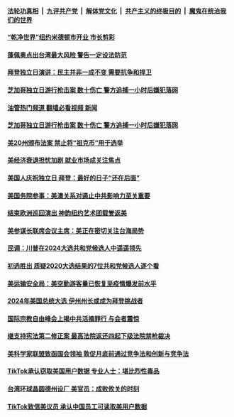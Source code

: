####  [法轮功真相](../../../../basic/blob/master/README.md?t=07051902) &nbsp;|&nbsp; [九评共产党](../../../../9ping.md/blob/master/README.md?t=07051902) &nbsp;|&nbsp; [解体党文化](../../../../jtdwh.md/blob/master/README.md?t=07051902)  &nbsp;|&nbsp; [共产主义的终极目的](../../../../gczydzjmd.md/blob/master/README.md?t=07051902) &nbsp;|&nbsp; [魔鬼在统治我们的世界](../../../../mgztzwmdsj.md/blob/master/README.md?t=07051902) 

#### [“乾净世界”纽约米德顿市开业 市长剪彩](../pages/soh6/634658.md?t=07051902) 
#### [蓬佩奥点出台湾最大风险 警告一定设法防范](../pages/soh6/634637.md?t=07051902) 
#### [拜登独立日演讲：民主并非一成不变 需要抗争和捍卫](../pages/soh6/634625.md?t=07051902) 
#### [ 芝加哥独立日游行枪击案 数十伤亡 警方追捕一小时后嫌犯落网](../pages/soh6/634523.md?t=07051902) 
#### [油管热门频道 翻墙必看视频 新闻](http://45.76.130.85:81/youtube.html?07051902)
#### [ 芝加哥独立日游行枪击案 数十伤亡 警方追捕一小时后嫌犯落网](../pages/soh6/634523.md?t=07051902) 
#### [美20州颁布法案 禁止将“祖克币”用于选举](../pages/soh6/634592.md?t=07051902) 
#### [美经济衰退担忧加剧 就业市场成关注焦点](../pages/soh6/634589.md?t=07051902) 
#### [美国人庆祝独立日 拜登：最好的日子“还在后面”](../pages/soh6/634583.md?t=07051902) 
#### [美国务院参事：美澳关系对遏止中共影响力至关重要](../pages/soh6/634385.md?t=07051902) 
#### [结束欧洲巡回演出 神韵纽约艺术团载誉返美](../pages/soh6/634382.md?t=07051902) 
#### [美参谋长联席会议主席：美正在密切关注台海局势](../pages/soh6/634370.md?t=07051902) 
#### [民调：川普在2024大选共和党候选人中遥遥领先](../pages/soh6/634358.md?t=07051902) 
#### [初选胜出 质疑2020大选结果的7位共和党候选人逐个看](../pages/soh6/634238.md?t=07051902) 
#### [美运输安全局：美空勤游客量已恢复至疫情爆发前水平](../pages/soh6/634157.md?t=07051902) 
#### [2024年美国总统大选 伊州州长或成为拜登挑战者](../pages/soh6/634160.md?t=07051902) 
#### [国际宗教自由峰会上揭中共活摘罪行 与会者震惊](../pages/soh6/634124.md?t=07051902) 
#### [继支持宪法第二修正案 最高法院返还四起下级法院禁枪裁决](../pages/soh6/634148.md?t=07051902) 
#### [美科学家联盟致函国会领袖 敦促月底前通过竞争法和创新与竞争法](../pages/soh6/633998.md?t=07051902) 
#### [TikTok承认窃取美国用户数据 专业人士：堪比烈性毒品](../pages/soh6/634115.md?t=07051902) 
#### [台湾环球晶圆德州设厂 美官员：成败攸关的时刻](../pages/soh6/633971.md?t=07051902) 
#### [TikTok致信美议员 承认中国员工可读取美用户数据](../pages/soh6/633941.md?t=07051902) 
<img src='http://gfw-breaker.win/goodnews/indexes/soh6.md' width='0px' height='0px'/>
